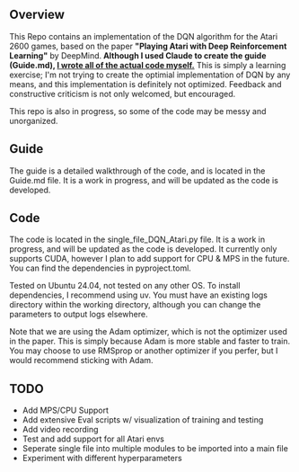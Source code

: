 ## Overview

This Repo contains an implementation of the DQN algorithm for the Atari 2600 games, based on the paper <b>"Playing Atari with Deep Reinforcement Learning"</b> by DeepMind.<b> Although I used Claude to create the guide (Guide.md), <u> I wrote all of the actual code myself.</u></b> This is simply a learning exercise; I'm not trying to create the optimial implementation of DQN by any means, and this implementation is definitely not optimized. Feedback and constructive criticism is not only welcomed, but encouraged.

This repo is also in progress, so some of the code may be messy and unorganized.

## Guide

The guide is a detailed walkthrough of the code, and is located in the Guide.md file. It is a work in progress, and will be updated as the code is developed.

## Code

The code is located in the single_file_DQN_Atari.py file. It is a work in progress, and will be updated as the code is developed. It currently only supports CUDA, however I plan to add support for CPU & MPS in the future. You can find the dependencies in pyproject.toml.

Tested on Ubuntu 24.04, not tested on any other OS. To install dependencies, I recommend using uv. You must have an existing logs directory within the working directory, although you can change the parameters to output logs elsewhere.

Note that we are using the Adam optimizer, which is not the optimizer used in the paper. This is simply because Adam is more stable and faster to train. You may choose to use RMSprop or another optimizer if you perfer, but I would recommend sticking with Adam.

## TODO

- Add MPS/CPU Support
- Add extensive Eval scripts w/ visualization of training and testing
- Add video recording
- Test and add support for all Atari envs
- Seperate single file into multiple modules to be imported into a main file
- Experiment with different hyperparameters